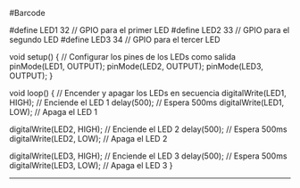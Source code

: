 #Barcode


#define LED1 32   // GPIO para el primer LED
#define LED2 33   // GPIO para el segundo LED
#define LED3 34   // GPIO para el tercer LED

void setup() {
  // Configurar los pines de los LEDs como salida
  pinMode(LED1, OUTPUT);
  pinMode(LED2, OUTPUT);
  pinMode(LED3, OUTPUT);
}

void loop() {
  // Encender y apagar los LEDs en secuencia
  digitalWrite(LED1, HIGH);  // Enciende el LED 1
  delay(500);                // Espera 500ms
  digitalWrite(LED1, LOW);   // Apaga el LED 1

  digitalWrite(LED2, HIGH);  // Enciende el LED 2
  delay(500);                // Espera 500ms
  digitalWrite(LED2, LOW);   // Apaga el LED 2

  digitalWrite(LED3, HIGH);  // Enciende el LED 3
  delay(500);                // Espera 500ms
  digitalWrite(LED3, LOW);   // Apaga el LED 3
}
****
